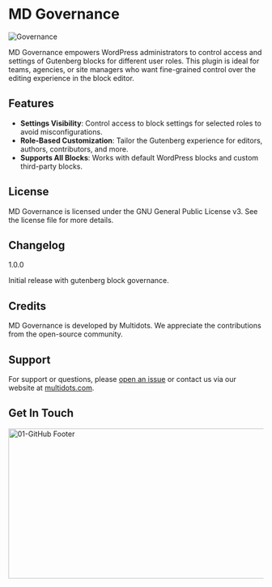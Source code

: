 # MD Governance
![Governance](https://github.com/user-attachments/assets/b2128213-5153-46c4-b9bd-e358976b76b6)


MD Governance empowers WordPress administrators to control access and settings of Gutenberg blocks for different user roles. This plugin is ideal for teams, agencies, or site managers who want fine-grained control over the editing experience in the block editor.

## Features
* **Settings Visibility**: Control access to block settings for selected roles to avoid misconfigurations.
* **Role-Based Customization**: Tailor the Gutenberg experience for editors, authors, contributors, and more.
* **Supports All Blocks**: Works with default WordPress blocks and custom third-party blocks.

## License
MD Governance is licensed under the GNU General Public License v3. See the license file for more details.

## Changelog
1.0.0

Initial release with gutenberg block governance.

## Credits
MD Governance is developed by Multidots. We appreciate the contributions from the open-source community.

## Support
For support or questions, please [open an issue](https://github.com/multidots/md-governance/issues) or contact us via our website at [multidots.com](http://multidots.com/).


## Get In Touch
<a href="https://www.multidots.com/contact-us/" rel="nofollow"><img width="1692" height="296" alt="01-GitHub Footer" src="https://github.com/user-attachments/assets/6b9d63e7-3990-472d-acb9-5e4e51b446fc" /></a>
